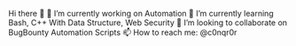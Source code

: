 Hi there 👋
🔭 I’m currently working on Automation
🌱 I’m currently learning Bash, C++ With Data Structure, Web Security
👯 I’m looking to collaborate on BugBounty Automation Scripts
📫 How to reach me: @c0nqr0r
